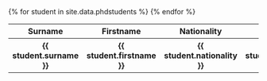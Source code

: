 ---
---

<table style="width:100%">
  <tr>
    <th> Surname </th>
    <th> Firstname </th> 
    <th> Nationality</th>
     <th> Remarks  </th>
  </tr>
  {% for student in site.data.phdstudents %}
  <tr>
    <th>{{ student.surname }}</th>
    <th>{{ student.firstname }}</th> 
    <th>{{ student.nationality }}</th>
     <th>{{ student.remarks }} </th>
  </tr>
  {% endfor %}
  </table>
